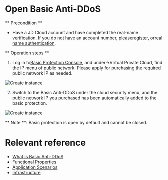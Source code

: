 # Open Basic Anti-DDoS

** Precondition **

- Have a JD Cloud account and have completed the real-name verification. If you do not have an account number, please[register](https://accounts.jdcloud.com/p/regPage?source=jdcloud&ReturnUrl=%2f%2fuc.jdcloud.com%2fpassport%2fcomplete%3freturnUrl%3dhttp%3A%2F%2Fuc.jdcloud.com%2Fredirect%2FloginRouter%3FreturnUrl%3Dhttps%253A%252F%252Fwww.jdcloud.com%252Fhelp%252Fdetail%252F734%252FisCatalog%252F1), or[real name authentication](https://uc.jdcloud.com/account/certify).

** Operation steps **

1. Log in to[Basic Protection Console](https://console.jdcloud.com/host/vpc/list), and under->Virtual Private Cloud, find the IP menu of public network. Please apply for purchasing the required public network IP as needed.

![Create instance](../image/Basic%20Anti-DDos/Instance01.png)

2. Switch to the Basic Anti-DDoS under the cloud security menu, and the public network IP you purchased has been automatically added to the basic protection.

![Create instance](https://github.com/jdcloudcom/cn/blob/edit/image/Basic%20Anti-DDos/Instance02.png)

** Note **: Basic protection is open by default and cannot be closed.

# Relevant reference
- [What is Basic Anti-DDoS](../Introduction/Product-Overview.md)
- [Functional Properties](../Introduction/Features.md)
- [Application Scenarios](../Introduction/Application-Scenarios.md)
- [Infrastructure](../Introduction/Basic-Infrastructure.md)
